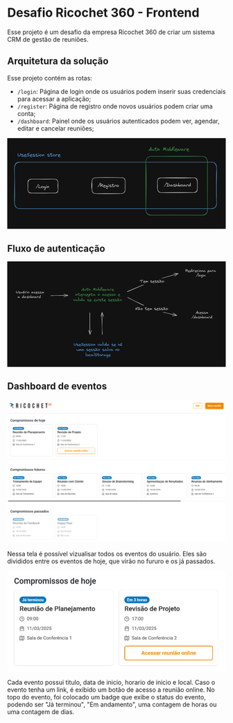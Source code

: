 # Desafio Ricochet 360 - Frontend

Esse projeto é um desafio da empresa Ricochet 360 de criar um sistema CRM de gestão de reuniões.

## Arquitetura da solução

Esse projeto contém as rotas:

- `/login`: Página de login onde os usuários podem inserir suas credenciais para acessar a aplicação;
- `/register`: Página de registro onde novos usuários podem criar uma conta;
- `/dashboard`: Painel onde os usuários autenticados podem ver, agendar, editar e cancelar reuniões;

![Arquitetura da Solução](public/img/documentation/arquiteture.png)

## Fluxo de autenticação

![Autenticação](public/img/documentation/auth.png)

## Dashboard de eventos

![Dashboard](public/img/documentation/dashboard.png)

Nessa tela é possível vizualisar todos os eventos do usuário. Eles são divididos entre os eventos de hoje, que virão no fururo e os já passados.

![Evento](public/img/documentation/event.png)

Cada evento possui titulo, data de inicio, horario de inicio e local. Caso o evento tenha um link, é exibido um botão de acesso a reunião online. No topo do evento, foi colocado um badge que exibe o status do evento, podendo ser "Já terminou", "Em andamento", uma contagem de horas ou uma contagem de dias.